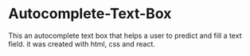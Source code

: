 # Autocomplete-Text-Box
This an autocomplete text box that helps a user to predict and fill a text field. it was created with html, css and react.
